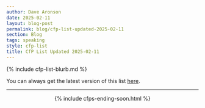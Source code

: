 ```yaml
---
author: Dave Aronson
date: 2025-02-11
layout: blog-post
permalink: blog/cfp-list-updated-2025-02-11
section: Blog
tags: speaking
style: cfp-list
title: CfP List Updated 2025-02-11
---
```


{% include cfp-list-blurb.md %}

You can always get the latest version of this list
[here](/speaking/cfps-ending-soon).

<hr>

<center>{% include cfps-ending-soon.html %}</center>
